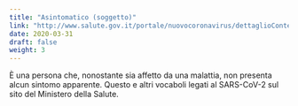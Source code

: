 ```yaml
---
title: "Asintomatico (soggetto)"
link: "http://www.salute.gov.it/portale/nuovocoronavirus/dettaglioContenutiNuovoCoronavirus.jsp?lingua=italiano&id=5372&area=nuovoCoronavirus&menu=vuoto"
date: 2020-03-31
draft: false
weight: 3
---
```


È una persona che, nonostante sia affetto da una malattia, non presenta alcun sintomo apparente. Questo e altri vocaboli legati al SARS-CoV-2 sul sito del Ministero della Salute.
